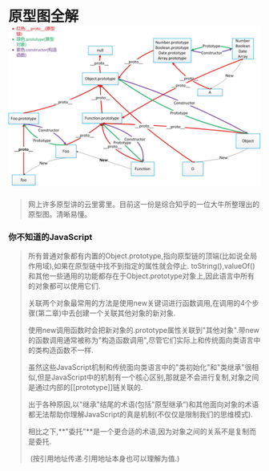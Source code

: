# 原型图全解 ![原型全解](原型全解.jpg)

> 网上许多原型讲的云里雾里。目前这一份是综合知乎的一位大牛所整理出的原型图。清晰易懂。

### 你不知道的JavaScript

> ​	所有普通对象都有内置的Object.prototype,指向原型链的顶端(比如说全局作用域),如果在原型链中找不到指定的属性就会停止. toString(),valueOf()和其他一些通用的功能都存在于Object.prototype对象上,因此语言中所有的对象都可以使用它们.
>
> ​	关联两个对象最常用的方法是使用new关键词进行函数调用,在调用的4个步骤(第二章)中去创建一个关联其他对象的新对象.
>
> ​	使用new调用函数时会把新对象的.prototype属性关联到"其他对象".带new的函数调用通常被称为"构造函数调用",尽管它们实际上和传统面向类语言中的类构造函数不一样.
>
> ​	虽然这些JavaScript机制和传统面向类语言中的"类初始化"和"类继承"很相似,但是JavaScript中的机制有一个核心区别,那就是不会进行复制,对象之间是通过内部的[[prototype]]链关联的.
>
> ​	出于各种原因,以"继承"结尾的术语(包括"原型继承")和其他面向对象的术语都无法帮助你理解JavaScript的真是机制(不仅仅是限制我们的思维模式).
>
> ​	相比之下,**"委托"**是一个更合适的术语,因为对象之间的关系不是复制而是委托.
>
> ​	(按引用地址传递.引用地址本身也可以理解为值.)